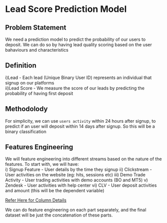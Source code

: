 # Lead Score Prediction Model

## Problem Statement
We need a prediction model to predict the probability of our users to deposit. We can do so by having lead quality scoring based on the user bahaviours and characteristics

## Definition
i)Lead - Each lead (Unique Binary User ID) represents an individual that signup on our platforms  
ii)Lead Score - We measure the score of our leads by predicting the probability of having first deposit

## Methodolody
For simplicity, we can use `users activity` within 24 hours after signup, to predict if an user will deposit within 14 days after signup. So this will be a binary classification

## Features Engineering  
We will feature engineering into different streams based on the nature of the features.
To start with, we will have:  
i) Signup Feature - User details by the time they signup
ii) Clickstream - User activities on the website (eg: hits, sessions etc)
iii) Demo Trade Activity - User trading activities with demo accounts (BO and MT5)
v) Zendesk - User activities with help center
vi) CLV - User deposit activities and amount (this will be the dependent variable)  

[Refer Here for Column Details](https://docs.google.com/spreadsheets/d/1skE7A1vsn01p9vKq5YdbWg10Y0B4CmOktqJSrNx23AQ/edit?ts=5ecf2dfd#gid=888794899])

We can do feature engineering on each part separately, and the final dataset will be just the concatenation of these parts.


